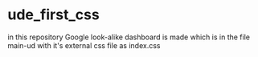 # ude_first_css
in this repository Google look-alike dashboard is made which is in the file main-ud with it's external css file as index.css
